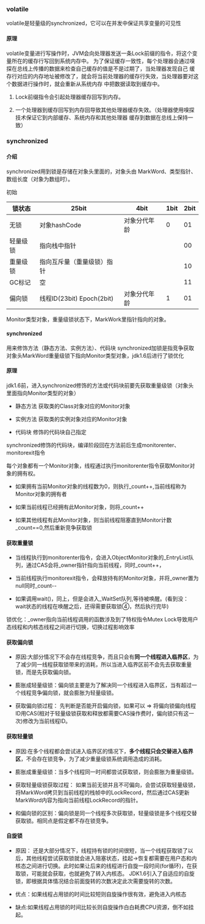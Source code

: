### volatile

volatile是轻量级的synchronized，它可以在并发中保证共享变量的可见性

#### 原理
volatile变量进行写操作时，JVM会向处理器发送一条Lock前缀的指令，将这个变量所在的缓存行写回到系统内存中。
为了保证缓存一致性，每个处理器会通过嗅探在总线上传播的数据来检查自己缓存的值是不是过期了，当处理器发现自己
缓存行对应的内存地址被修改了，就会将当前处理器的缓存行失效，当处理器要对这个数据进行操作时，就会重新从系统内存
中把数据读取到缓存中。

1. Lock前缀指令会引起处理器缓存回写到内存。

2. 一个处理器到缓存回写到内存回导致其他处理器缓存失效。（处理器使用嗅探技术保证它到内部缓存、系统内存和其他处理器
缓存到数据在总线上保持一致）

### synchronized

#### 介绍

synchronized用到锁是存储在对象头里面的，对象头由 MarkWord、类型指针、数组长度（对象为数组时）。

初始

|锁状态| 25bit | 4bit| 1bit| 2bit
|---|---|---|---|---
|无锁|对象hashCode|对象分代年龄|0|01
|轻量级锁|指向栈中指针| | |00
|重量级锁|指向互斥量（重量级锁）指针| | | 10
|GC标记| 空| | |11
|偏向锁| 线程ID(23bit) Epoch(2bit)|对象分代年龄|1|01


Monitor类型对象，重量级锁状态下，MarkWork里指针指向的对象。

#### synchronized
用来修饰方法（静态方法、实例方法）、代码块
synchronized加锁是指竞争获取对象头MarkWord重量级锁下指向Monitor类型对象，jdk1.6后进行了锁优化


#### 原理

jdk1.6前，进入synchronized修饰的方法或代码块前要先获取重量级锁（对象头里面指向Monitor类型的对象）

* 静态方法 获取类的Class对象对应的Monitor对象

* 实例方法 获取类的实例对象对应的Monitor对象

* 代码块 修饰的代码块自己指定

synchronized修饰的代码块，编译阶段回在方法前后生成monitorenter、monitorexit指令

每个对象都有一个Monitor对象，线程通过执行monitorenter指令获取Monitor对象的拥有权。

* 如果拥有当前Monitor对象的线程数为0，则执行_count++,当前线程称为Monitor对象的拥有者

* 如果当前线程已经拥有此Monitor对象，则将_count++

* 如果其他线程有此Monitor对象，则当前线程阻塞直到Monitor计数_count==0,然后重新竞争获取锁


#### 获取重量锁

* 当线程执行到monitorenter指令，会进入ObjectMonitor对象的_EntryList队列，通过CAS会将_owner指针指向当前线程，同时_count++，

* 当前线程执行monitorexit指令，会释放持有的Monitor对象，并将_owner置为null同时_count--

* 如果调用wait()，同上，但是会进入_WaitSet队列,等待被唤醒。(看到没：wait状态的线程在唤醒之后，还得需要获取锁④，然后执行完毕)


锁优化：_owner指向当前线程调用的函数涉及到了特权指令Mutex Lock导致用户态线程和内核态线程之间进行切换，切换过程影响效率


#### 获取偏向锁

* 原因:大部分情况下不会存在线程竞争，而且只会有**同一个线程进入临界区**，为了减少同一线程获取锁带来的消耗，所以当进入临界区前不会先去获取重量锁，而是先获取偏向锁。

* 膨胀成轻量级锁：偏向锁主要是为了解决同一个线程进入临界区，当有超过一个线程竞争偏向锁，就会膨胀为轻量级锁。

* 获取偏向锁过程：
先判断是否能开启偏向锁，如果可以 => 将偏向锁偏向线程ID用CAS(相对于轻量级锁获取和释放都需要CAS操作费时，偏向锁只有这一次)修改为当前线程ID。

#### 获取轻量锁

* 原因:在多个线程都会尝试进入临界区的情况下，**多个线程只会交替进入临界区**，不会存在锁竞争，为了减少重量级锁系统调用造成的消耗。

* 膨胀成重量级锁：当多个线程同一时间都尝试获取锁，则会膨胀为重量级锁。

* 获取轻量级锁获取过程：
如果当前无锁并且不可偏向，会尝试获取轻量级锁，将MarkWord拷贝到当前线程的栈帧中的LockRecord，然后通过CAS更新MarkWord内容为指向当前线程LockRecord的指针。

* 和偏向锁的区别：偏向锁是同一个线程多次获取锁，轻量级锁是多个线程交替获取锁。相同点是假定都不存在锁竞争。


#### 自旋锁
* 原因： 还是大部分情况下，线程持有锁的时间很短，当一个线程获取锁了以后，其他线程尝试获取锁就会进入阻塞状态，挂起->恢复都需要在用户态和内核态之间进行切换。此时如果让后来的线程进行自旋一段时间(for循环)，在获取锁，可能就会获取，也就避免了转入内核态。
JDK1.6引入了自适应的自旋锁，即根据具体情况结合前面旋转的次数决定此次需要旋转的次数。

* 优点：如果线程占用锁的时间比较短则自旋操作很有效，避免进入内核态

* 缺点:如果线程占用锁的时间比较长则自旋操作白白耗费CPU资源，倒不如挂起。